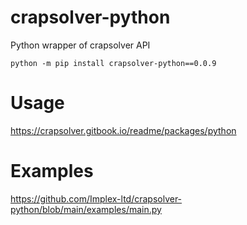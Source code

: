 # crapsolver-python

Python wrapper of crapsolver API

```
python -m pip install crapsolver-python==0.0.9
```

# Usage
https://crapsolver.gitbook.io/readme/packages/python

# Examples
https://github.com/Implex-ltd/crapsolver-python/blob/main/examples/main.py
